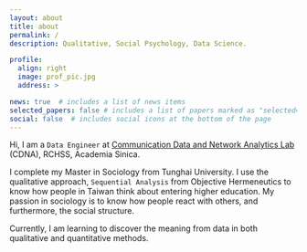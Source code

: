 ```yaml
---
layout: about
title: about
permalink: /
description: Qualitative, Social Psychology, Data Science.

profile:
  align: right
  image: prof_pic.jpg
  address: >

news: true  # includes a list of news items
selected_papers: false # includes a list of papers marked as "selected={true}"
social: false  # includes social icons at the bottom of the page
---
```


Hi, I am a `Data Engineer` at [Communication Data and Network Analytics Lab](https://cdna.survey.sinica.edu.tw/index_en.html) (CDNA), RCHSS, Academia Sinica. 

I complete my Master in Sociology from Tunghai University. I use the qualitative approach, `Sequential Analysis` from Objective Hermeneutics to know how people in Taiwan think about entering higher education. My passion in sociology is to know how people react with others, and furthermore, the social structure.

Currently, I am learning to discover the meaning from data in both qualitative and quantitative methods.